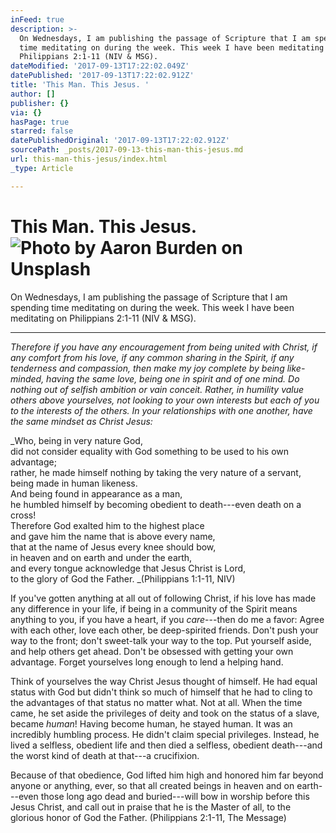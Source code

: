 ```yaml
---
inFeed: true
description: >-
  On Wednesdays, I am publishing the passage of Scripture that I am spending
  time meditating on during the week. This week I have been meditating on
  Philippians 2:1-11 (NIV & MSG). 
dateModified: '2017-09-13T17:22:02.049Z'
datePublished: '2017-09-13T17:22:02.912Z'
title: 'This Man. This Jesus. '
author: []
publisher: {}
via: {}
hasPage: true
starred: false
datePublishedOriginal: '2017-09-13T17:22:02.912Z'
sourcePath: _posts/2017-09-13-this-man-this-jesus.md
url: this-man-this-jesus/index.html
_type: Article

---
```

# This Man. This Jesus. ![Photo by Aaron Burden on Unsplash](https://the-grid-user-content.s3-us-west-2.amazonaws.com/8ae72257-21db-4a43-9779-a6e5a2a35ab6.jpg)

On Wednesdays, I am publishing the passage of Scripture that I am spending time meditating on during the week. This week I have been meditating on Philippians 2:1-11 (NIV & MSG). 

---

_Therefore if you have any encouragement from being united with Christ, if any comfort from his love, if any common sharing in the Spirit, if any tenderness and compassion, then make my joy complete by being like-minded, having the same love, being one in spirit and of one mind. Do nothing out of selfish ambition or vain conceit. Rather, in humility value others above yourselves, not looking to your own interests but each of you to the interests of the others. In your relationships with one another, have the same mindset as Christ Jesus:_

_Who, being in very nature God,   
did not consider equality with God something to be used to his own advantage;   
rather, he made himself nothing by taking the very nature of a servant,  
being made in human likeness.  
And being found in appearance as a man,  
he humbled himself by becoming obedient to death---even death on a cross!  
Therefore God exalted him to the highest place  
and gave him the name that is above every name,  
that at the name of Jesus every knee should bow,  
in heaven and on earth and under the earth,  
and every tongue acknowledge that Jesus Christ is Lord,  
to the glory of God the Father. _(Philippians 1:1-11, NIV)

If you've gotten anything at all out of following Christ, if his love has made any difference in your life, if being in a community of the Spirit means anything to you, if you have a heart, if you _care_---then do me a favor: Agree with each other, love each other, be deep-spirited friends. Don't push your way to the front; don't sweet-talk your way to the top. Put yourself aside, and help others get ahead. Don't be obsessed with getting your own advantage. Forget yourselves long enough to lend a helping hand.

Think of yourselves the way Christ Jesus thought of himself. He had equal status with God but didn't think so much of himself that he had to cling to the advantages of that status no matter what. Not at all. When the time came, he set aside the privileges of deity and took on the status of a slave, became _human_! Having become human, he stayed human. It was an incredibly humbling process. He didn't claim special privileges. Instead, he lived a selfless, obedient life and then died a selfless, obedient death---and the worst kind of death at that---a crucifixion.

Because of that obedience, God lifted him high and honored him far beyond anyone or anything, ever, so that all created beings in heaven and on earth---even those long ago dead and buried---will bow in worship before this Jesus Christ, and call out in praise that he is the Master of all, to the glorious honor of God the Father. (Philippians 2:1-11, The Message)